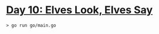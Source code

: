 # [Day 10: Elves Look, Elves Say](https://adventofcode.com/2015/day/10)

```
> go run go/main.go
```